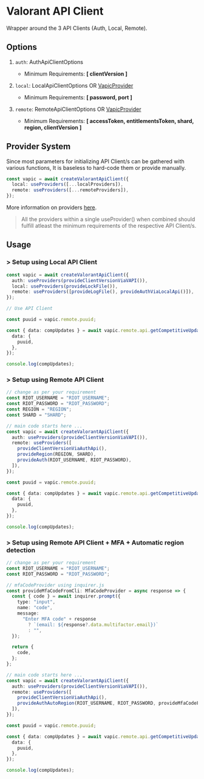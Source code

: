 # Valorant API Client

Wrapper around the 3 API Clients (Auth, Local, Remote).

## Options

1. `auth`: AuthApiClientOptions

   - Minimum Requirements: **[ clientVersion ]**

2. `local`: LocalApiClientOptions OR [VapicProvider](../docs/vapic-providers.md)

   - Minimum Requirements: **[ password, port ]**

3. `remote`: RemoteApiClientOptions OR [VapicProvider](../docs/vapic-providers.md)
   - Minimum Requirements: **[ accessToken, entitlementsToken, shard, region, clientVersion ]**

## Provider System

Since most parameters for initializing API Client/s can be gathered with various functions, It is baseless to hard-code them or provide manually.

```typescript
const vapic = await createValorantApiClient({
  local: useProviders([...localProviders]),
  remote: useProviders([...remoteProviders]),
});
```

More information on providers [here](../docs/vapic-providers.md).

> All the providers within a single useProvider() when combined should fulfill atleast the minimum requirements of the respective API Client/s.

## Usage

### > Setup using Local API Client

```typescript
const vapic = await createValorantApiClient({
  auth: useProviders(provideClientVersionViaVAPI()),
  local: useProviders(provideLockFile()),
  remote: useProviders([provideLogFile(), provideAuthViaLocalApi()]),
});

// Use API Client

const puuid = vapic.remote.puuid;

const { data: compUpdates } = await vapic.remote.api.getCompetitiveUpdates({
  data: {
    puuid,
  },
});

console.log(compUpdates);
```

### > Setup using Remote API Client

```typescript
// change as per your requirement
const RIOT_USERNAME = "RIOT_USERNAME";
const RIOT_PASSWORD = "RIOT_PASSWORD";
const REGION = "REGION";
const SHARD = "SHARD";

// main code starts here ...
const vapic = await createValorantApiClient({
  auth: useProviders(provideClientVersionViaVAPI()),
  remote: useProviders([
    provideClientVersionViaAuthApi(),
    provideRegion(REGION, SHARD),
    provideAuth(RIOT_USERNAME, RIOT_PASSWORD),
  ]),
});

const puuid = vapic.remote.puuid;

const { data: compUpdates } = await vapic.remote.api.getCompetitiveUpdates({
  data: {
    puuid,
  },
});

console.log(compUpdates);
```

### > Setup using Remote API Client + MFA + Automatic region detection

```typescript
// change as per your requirement
const RIOT_USERNAME = "RIOT_USERNAME";
const RIOT_PASSWORD = "RIOT_PASSWORD";

// mfaCodeProvider using inquirer.js
const provideMfaCodeFromCli: MfaCodeProvider = async response => {
  const { code } = await inquirer.prompt({
    type: "input",
    name: "code",
    message:
      "Enter MFA code" + response
        ? `(email: ${response?.data.multifactor.email})`
        : "",
  });

  return {
    code,
  };
};

// main code starts here ...
const vapic = await createValorantApiClient({
  auth: useProviders(provideClientVersionViaVAPI()),
  remote: useProviders([
    provideClientVersionViaAuthApi(),
    provideAuthAutoRegion(RIOT_USERNAME, RIOT_PASSWORD, provideMfaCodeFromCli),
  ]),
});

const puuid = vapic.remote.puuid;

const { data: compUpdates } = await vapic.remote.api.getCompetitiveUpdates({
  data: {
    puuid,
  },
});

console.log(compUpdates);
```
